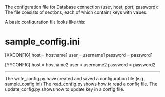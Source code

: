 The configuration file for Database connection (user, host, port, password):
The file consists of sections, each of which contains keys with values.

A basic configuration file looks like this:

# sample_config.ini

[XXCONFIG]
host = hostname1
user = username1
password = password1

[YYCONFIG]
host = hostname2
user = username2
password = password2

-----------------------------------------------------------------------------------------
The write_config.py have created and saved a configuration file (e.g., sample_config.ini)
The read_config.py shows how to read a config file.
The update_config.py shows how to update key in a config file.
